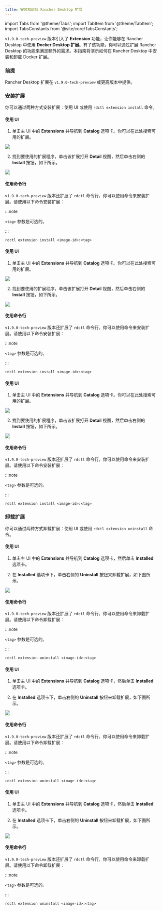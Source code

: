 ```yaml
---
title: 安装和卸载 Rancher Desktop 扩展
---
```


import Tabs from '@theme/Tabs';
import TabItem from '@theme/TabItem';
import TabsConstants from '@site/core/TabsConstants';

`v1.9.0-tech-preview` 版本引入了 **Extension** 功能，让你能够在 Rancher Desktop 中使用 **Docker Desktop 扩展**。有了该功能，你可以通过扩展 Rancher Desktop 的功能来满足额外的需求。本指南将演示如何在 Rancher Desktop 中安装和卸载 Docker 扩展。

### 前提

Rancher Desktop 扩展在 `v1.9.0-tech-preview` 或更高版本中提供。

### 安装扩展

你可以通过两种方式安装扩展：使用 UI 或使用 `rdctl extension install` 命令。

<Tabs groupId="os" defaultValue={TabsConstants.defaultOs}>
<TabItem value="Windows">

#### 使用 UI

1. 单击主 UI 中的 **Extensions** 并导航到 **Catalog** 选项卡。你可以在此处搜索可用的扩展。

![](https://suse-rancher-media.s3.us-east-1.amazonaws.com/desktop/1.9-tech-preview/how-to/Windows_Extensions.png)

2. 找到要使用的扩展程序，单击该扩展打开 **Detail** 视图，然后单击右侧的 **Install** 按钮，如下所示。

![](https://suse-rancher-media.s3.us-east-1.amazonaws.com/desktop/1.9-tech-preview/how-to/Windows_Extensions-Details.png)

#### 使用命令行

`v1.9.0-tech-preview` 版本还扩展了 `rdctl` 命令行，你可以使用命令来安装扩展。请使用以下命令安装扩展：

:::note

`<tag>` 参数是可选的。

:::

```
rdctl extension install <image-id>:<tag>
```

</TabItem>
<TabItem value="macOS">

#### 使用 UI

1. 单击主 UI 中的 **Extensions** 并导航到 **Catalog** 选项卡。你可以在此处搜索可用的扩展。

![](https://suse-rancher-media.s3.us-east-1.amazonaws.com/desktop/1.9-tech-preview/how-to/macOS_ExtensionsCatalog.png)

2. 找到要使用的扩展程序，单击该扩展打开 **Detail** 视图，然后单击右侧的 **Install** 按钮，如下所示。

![](https://suse-rancher-media.s3.us-east-1.amazonaws.com/desktop/1.9-tech-preview/how-to/macOS_ExtensionsDetails.png)

#### 使用命令行

`v1.9.0-tech-preview` 版本还扩展了 `rdctl` 命令行，你可以使用命令来安装扩展。请使用以下命令安装扩展：

:::note

`<tag>` 参数是可选的。

:::

```
rdctl extension install <image-id>:<tag>
```

</TabItem>
<TabItem value="Linux">

#### 使用 UI

1. 单击主 UI 中的 **Extensions** 并导航到 **Catalog** 选项卡。你可以在此处搜索可用的扩展。

![](https://suse-rancher-media.s3.us-east-1.amazonaws.com/desktop/1.9-tech-preview/how-to/Linux_Extensions.png)

2. 找到要使用的扩展程序，单击该扩展打开 **Detail** 视图，然后单击右侧的 **Install** 按钮，如下所示。

![](https://suse-rancher-media.s3.us-east-1.amazonaws.com/desktop/1.9-tech-preview/how-to/Linux_Extensions-Details.png)

#### 使用命令行

`v1.9.0-tech-preview` 版本还扩展了 `rdctl` 命令行，你可以使用命令来安装扩展。请使用以下命令安装扩展：

:::note

`<tag>` 参数是可选的。

:::

```
rdctl extension install <image-id>:<tag>
```

</TabItem>
</Tabs>

### 卸载扩展

你可以通过两种方式卸载扩展：使用 UI 或使用 `rdctl extension uninstall` 命令。

<Tabs groupId="os" defaultValue={TabsConstants.defaultOs}>
<TabItem value="Windows">

#### 使用 UI

1. 单击主 UI 中的 **Extensions** 并导航到 **Catalog** 选项卡，然后单击 **Installed** 选项卡。

2. 在 **Installed** 选项卡下，单击右侧的 **Uninstall** 按钮来卸载扩展，如下图所示。

![](https://suse-rancher-media.s3.us-east-1.amazonaws.com/desktop/1.9-tech-preview/how-to/Windows_Extensions-Installed.png)

#### 使用命令行

`v1.9.0-tech-preview` 版本还扩展了 `rdctl` 命令行，你可以使用命令来卸载扩展。请使用以下命令卸载扩展：

:::note

`<tag>` 参数是可选的。

:::

```
rdctl extension uninstall <image-id>:<tag>
```

</TabItem>
<TabItem value="macOS">

#### 使用 UI

1. 单击主 UI 中的 **Extensions** 并导航到 **Catalog** 选项卡，然后单击 **Installed** 选项卡。

2. 在 **Installed** 选项卡下，单击右侧的 **Uninstall** 按钮来卸载扩展，如下图所示。

![](https://suse-rancher-media.s3.us-east-1.amazonaws.com/desktop/1.9-tech-preview/how-to/macOS_ExtensionsInstalled.png)

#### 使用命令行

`v1.9.0-tech-preview` 版本还扩展了 `rdctl` 命令行，你可以使用命令来卸载扩展。请使用以下命令卸载扩展：

:::note

`<tag>` 参数是可选的。

:::

```
rdctl extension uninstall <image-id>:<tag>
```

</TabItem>
<TabItem value="Linux">

#### 使用 UI

1. 单击主 UI 中的 **Extensions** 并导航到 **Catalog** 选项卡，然后单击 **Installed** 选项卡。

2. 在 **Installed** 选项卡下，单击右侧的 **Uninstall** 按钮来卸载扩展，如下图所示。

![](https://suse-rancher-media.s3.us-east-1.amazonaws.com/desktop/1.9-tech-preview/how-to/Linux_Extensions-Installed.png)

#### 使用命令行

`v1.9.0-tech-preview` 版本还扩展了 `rdctl` 命令行，你可以使用命令来卸载扩展。请使用以下命令卸载扩展：

:::note

`<tag>` 参数是可选的。

:::

```
rdctl extension uninstall <image-id>:<tag>
```

</TabItem>
</Tabs>
